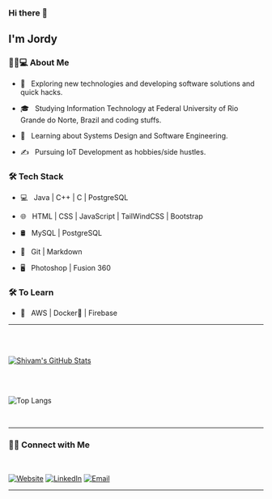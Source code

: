 ### Hi there 👋<h2> I'm Jordy</h2>
<h3> 👨🏻💻 About Me </h3>

- 🤔 &nbsp; Exploring new technologies and developing software solutions and quick hacks.

- 🎓 &nbsp; Studying Information Technology at Federal University of Rio Grande do Norte, Brazil and coding stuffs.

- 🌱 &nbsp; Learning about Systems Design and Software Engineering.

- ✍️ &nbsp; Pursuing IoT Development as hobbies/side hustles.

<h3>🛠 Tech Stack</h3>

- 💻 &nbsp; Java | C++ | C | PostgreSQL

- 🌐 &nbsp; HTML | CSS | JavaScript | TailWindCSS | Bootstrap

- 🛢 &nbsp; MySQL | PostgreSQL

- 🔧 &nbsp; Git | Markdown

- 🖥 &nbsp; Photoshop | Fusion 360

<h3>🛠 To Learn</h3>

- 🔧 &nbsp; AWS | Docker🐳 | Firebase

<hr>
<br/><br/>

[![Shivam's GitHub Stats](https://github-readme-stats.vercel.app/api?username=JordyAraujo&show_icons=true)](https://github.com/JordyAraujo)

<br/>
<br/>

![Top Langs](https://github-readme-stats.vercel.app/api/top-langs/?username=JordyAraujo&show_icons=true)

<br>
<hr>
<h3> 🤝🏻 Connect with Me </h3>

<br>

<a href="https://jordyaraujo.github.io/"><img alt="Website" src="https://img.shields.io/badge/Website-gray?style=flat&logo=appveyor"></a>
<a href="https://www.linkedin.com/in/jordyaraujo/"><img alt="LinkedIn" src="https://img.shields.io/badge/LinkedIn-gray?style=flat&logo=linkedin"></a>
<a href="mailto:jordyaraujo@outlook.com"><img alt="Email" src="https://img.shields.io/badge/Email-gray?style=flat&logo=microsoft-outlook"></a>

<hr>
